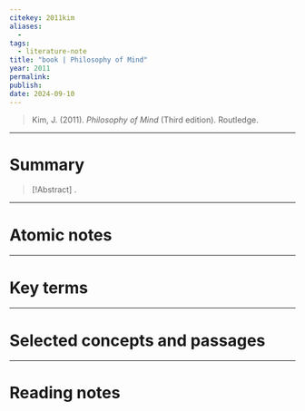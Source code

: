 ```yaml
---
citekey: 2011kim
aliases:
  - 
tags:
  - literature-note
title: "book | Philosophy of Mind"
year: 2011
permalink: 
publish:
date: 2024-09-10
---
```

> Kim, J. (2011). _Philosophy of Mind_ (Third edition). Routledge.

---

# Summary

> [!Abstract]
>.


---

# Atomic notes

---

# Key terms

---

# Selected concepts and passages

---

# Reading notes

